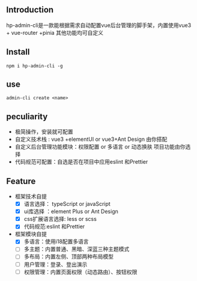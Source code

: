 ## Introduction

hp-admin-cli是一款能根据需求自动配置vue后台管理的脚手架，内置使用vue3 + vue-router +pinia 其他功能均可自定义

## Install

```
npm i hp-admin-cli -g
```

## use

```
admin-cli create <name>
```

## peculiarity

- 极简操作，安装就可配置
- 自定义技术栈 :  vue3 +elementUI or vue3+Ant Design 由你搭配
- 自定义后台管理功能模块：权限配置 or 多语言 or 动态换肤 项目功能由你选择
- 代码规范可配置：自选是否在项目中应用eslint 和Prettier 

## Feature

- 框架技术自提
  - [x] 语言选择： typeScript or javaScript
  - [x] ui库选择 ：element Plus or Ant Design
  - [x] css扩展语言选择: less or scss
  - [x] 代码规范:eslint 和Prettier
- 框架模块自提
  - [x] 多语言：使用i18配置多语言
  - [ ] 多主题：内置普通、黑暗、深蓝三种主题模式
  - [ ] 多布局：内置左侧、顶部两种布局模型
  - [ ] 用户管理：登录、登出演示
  - [ ] 权限管理：内置页面权限（动态路由）、按钮权限
